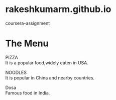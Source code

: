# rakeshkumarm.github.io
coursera-assignment
<!DOCTYPE html>
<html>
<head>
<meta charset="utf-8">
  <link="stylesheet rel="foodcss.css"> 
<meta name="viewport" content="width=device-width, initial-scale=1">
<title>Coursera Assignment</title>
<style>
* {
  box-sizing: border-box;
}
</style>
</head>
<body>
<h1>The Menu</h1>

<div class="row">
  <div class="col-lg-3 col-md-6"><p> <centre> PIZZA</centre><br>It is a popular food,widely eaten in USA.</p></div>
  <div class="col-lg-3 col-md-6"><p> <centre>NOODLES </centre><br> It is popular in China and nearby countries.</p></div>
  <div class="col-lg-3 col-md-6"><p> <centre> Dosa</centre><br> Famous food in India. </p></div>
</div>
</body>
</html>
